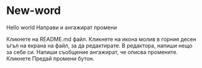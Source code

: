 # New-word
Hello world
Направи и ангажират промени

Кликнете на README.md файл.
Кликнете на  икона молив в горния десен ъгъл на екрана на файл, за да редактирате.
В редактора, напиши нещо за себе си.
Напиши съобщение ангажират, че описва промените.
Кликнете Предай промени бутон.
